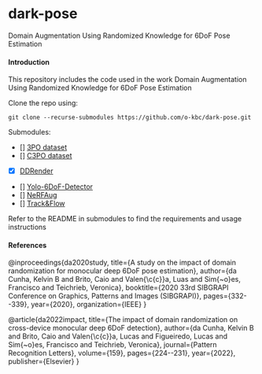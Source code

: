 # dark-pose
Domain Augmentation Using Randomized Knowledge for 6DoF Pose Estimation

#### Introduction 

This repository includes the code used in the work Domain Augmentation Using Randomized Knowledge for 6DoF Pose Estimation

Clone the repo using:

`git clone --recurse-submodules https://github.com/o-kbc/dark-pose.git`

Submodules:

- [] [3PO dataset]()
- [] [C3PO dataset]()
- [x] [DDRender](https://github.com/o-kbc/dr-render)
- [] [Yolo-6DoF-Detector]()
- [] [NeRFAug]()
- [] [Track&Flow]()

Refer to the README in submodules to find the requirements and usage instructions

#### References

@inproceedings{da2020study,
  title={A study on the impact of domain randomization for monocular deep 6DoF pose estimation},
  author={da Cunha, Kelvin B and Brito, Caio and Valen{\c{c}}a, Luas and Sim{\~o}es, Francisco and Teichrieb, Veronica},
  booktitle={2020 33rd SIBGRAPI Conference on Graphics, Patterns and Images (SIBGRAPI)},
  pages={332--339},
  year={2020},
  organization={IEEE}
}

@article{da2022impact,
  title={The impact of domain randomization on cross-device monocular deep 6DoF detection},
  author={da Cunha, Kelvin B and Brito, Caio and Valen{\c{c}}a, Lucas and Figueiredo, Lucas and Sim{\~o}es, Francisco and Teichrieb, Veronica},
  journal={Pattern Recognition Letters},
  volume={159},
  pages={224--231},
  year={2022},
  publisher={Elsevier}
}
